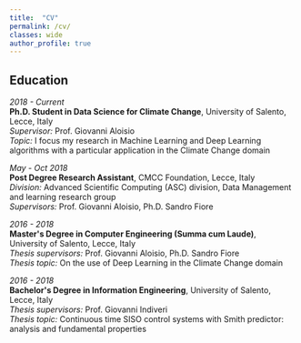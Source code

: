 ```yaml
---
title:  "CV"
permalink: /cv/
classes: wide
author_profile: true
---
```


## Education

*2018 - Current*     
**Ph.D. Student in Data Science for Climate Change**, University of Salento, Lecce, Italy    
*Supervisor:* Prof. Giovanni Aloisio       
*Topic:* I focus my research in Machine Learning and Deep Learning algorithms with a particular application in the Climate Change domain  

*May - Oct 2018*    
**Post Degree Research Assistant**, CMCC Foundation, Lecce, Italy   
*Division:* Advanced Scientific Computing (ASC) division, Data Management and learning research group   
*Supervisors:* Prof. Giovanni Aloisio, Ph.D. Sandro Fiore  

*2016 - 2018*    
**Master's Degree in Computer Engineering (Summa cum Laude)**, University of Salento, Lecce, Italy   
*Thesis supervisors:* Prof. Giovanni Aloisio, Ph.D. Sandro Fiore   
*Thesis topic:* On the use of Deep Learning in the Climate Change domain  

*2016 - 2018*    
**Bachelor's Degree in Information Engineering**, University of Salento, Lecce, Italy   
*Thesis supervisors:* Prof. Giovanni Indiveri   
*Thesis topic:* Continuous time SISO control systems with Smith predictor: analysis and fundamental properties  
